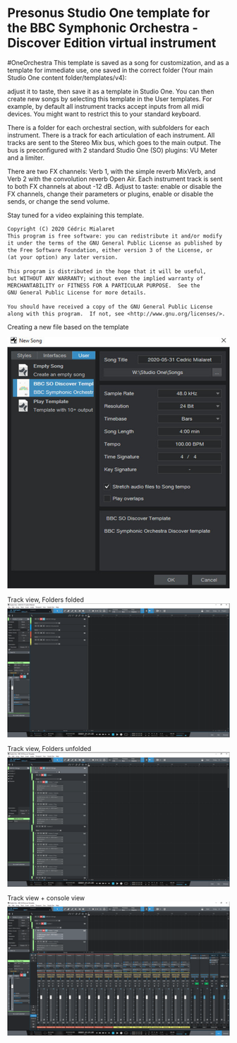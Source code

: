 # Presonus Studio One template for the BBC Symphonic Orchestra - Discover Edition virtual instrument
#OneOrchestra
This template is saved as a song for customization, and as a template for immediate use, one saved in the correct folder (Your main Studio One content folder/templates/v4):

adjust it to taste, then save it as a template in Studio One.
You can then create new songs by selecting this template in the User templates.
For example, by default all instrument tracks accept inputs from all midi devices. You might want to restrict this to your standard keyboard.

There is a folder for each orchestral section, with subfolders for each instrument.
There is a track for each articulation of each instrument.
All tracks are sent to the Stereo Mix bus, which goes to the main output.
The bus is preconfigured with 2 standard Studio One (SO) plugins: VU Meter and a limiter.

There are two FX channels: Verb 1, with the simple reverb MixVerb, and Verb 2 with the convolution reverb Open Air.
Each instrument track is sent to both FX channels at about -12 dB.
Adjust to taste: enable or disable the FX channels, change their parameters or plugins, enable or disable the sends, or change the send volume.

Stay tuned for a video explaining this template.



    Copyright (C) 2020 Cédric Mialaret
    This program is free software: you can redistribute it and/or modify
    it under the terms of the GNU General Public License as published by
    the Free Software Foundation, either version 3 of the License, or
    (at your option) any later version.

    This program is distributed in the hope that it will be useful,
    but WITHOUT ANY WARRANTY; without even the implied warranty of
    MERCHANTABILITY or FITNESS FOR A PARTICULAR PURPOSE.  See the
    GNU General Public License for more details.

    You should have received a copy of the GNU General Public License
    along with this program.  If not, see <http://www.gnu.org/licenses/>.


Creating a new file based on the template

![Alt text](BBCSODiscoverStudioOneTemplate-NewSong.jpg?raw=true "Creating a new file based on the template")

Track view, Folders folded
![Alt text](BBCSODiscoverStudioOneTemplate-Folded.png?raw=true "Track view, Folders folded")

Track view, Folders unfolded
![Alt text](BBCSODiscoverStudioOneTemplate-Unfolded.png?raw=true "Track view, Folders unfolded")

Track view + console view
![Alt text](BBCSODiscoverStudioOneTemplate-Console.png?raw=true "Track view + console view")
